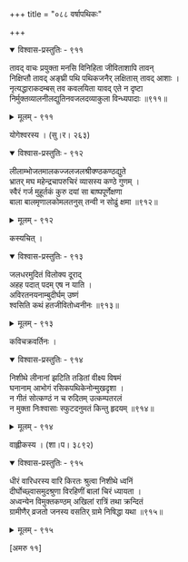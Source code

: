 +++
title = "०८८ वर्षापथिकः"

+++



<details open><summary>विश्वास-प्रस्तुतिः - ९११</summary>

तावद् वाचः प्रयुक्ता मनसि विनिहिता जीविताशापि तावन्  
निक्षिप्तौ तावद् अङ्घ्री पथि पथिकजनैर् लक्षितास् तावद् आशाः ।  
नृत्यद्धाराकदम्बस् तव कवलयिता यावद् एते न दृष्टा  
निर्मुक्तव्यालनीलद्युतिनवजलदव्याकुला विन्ध्यपादाः ॥९११॥
</details>

<details><summary>मूलम् - ९११</summary>

तावद् वाचः प्रयुक्ता मनसि विनिहिता जीविताशापि तावन्  
निक्षिप्तौ तावद् अङ्घ्री पथि पथिकजनैर् लक्षितास् तावद् आशाः ।  
नृत्यद्धाराकदम्बस् तव कवलयिता यावद् एते न दृष्टा  
निर्मुक्तव्यालनीलद्युतिनवजलदव्याकुला विन्ध्यपादाः ॥९११॥
</details>


योगेश्वरस्य । (सु।र। २६३)  



<details open><summary>विश्वास-प्रस्तुतिः - ९१२</summary>

लीलाम्भोजतमालकज्जलजलश्रीक्ण्ठकण्ठद्युते  
भ्रातर् मघ महेन्द्रचापरुचिरं व्यासस्य कण्ठे गुणम् ।  
स्वैरं गर्ज मुहूर्तकं कुरु दयां सा बाष्पपूर्णेक्षणा   
बाला बालमृणालकोमलतनुस् तन्वी न सोढुं क्षमा ॥९१२॥
</details>

<details><summary>मूलम् - ९१२</summary>

लीलाम्भोजतमालकज्जलजलश्रीक्ण्ठकण्ठद्युते  
भ्रातर् मघ महेन्द्रचापरुचिरं व्यासस्य कण्ठे गुणम् ।  
स्वैरं गर्ज मुहूर्तकं कुरु दयां सा बाष्पपूर्णेक्षणा   
बाला बालमृणालकोमलतनुस् तन्वी न सोढुं क्षमा ॥९१२॥
</details>


कस्यचित् ।  



<details open><summary>विश्वास-प्रस्तुतिः - ९१३</summary>

जलधरमुदितं विलोक्य दूराद्  
अहह पदात् पदम् एष न याति ।  
अविरतनयनाम्बुदीर्घम् उष्णं  
श्वसिति कथं हतजीवितोध्वनीनः ॥९१३॥
</details>

<details><summary>मूलम् - ९१३</summary>

जलधरमुदितं विलोक्य दूराद्  
अहह पदात् पदम् एष न याति ।  
अविरतनयनाम्बुदीर्घम् उष्णं  
श्वसिति कथं हतजीवितोध्वनीनः ॥९१३॥
</details>


कविचक्रवर्तिनः ।  



<details open><summary>विश्वास-प्रस्तुतिः - ९१४</summary>

निशीथे लीनानां झटिति तडितां वीक्ष्य विषमं  
घनानाम् आभोगं रसिकपथिकेनोन्मुखदृशा ।  
न गीतं सोत्कण्ठं न च रुदितम् उत्कम्पतरलं  
न मुक्ता निःश्वासाः स्फुटदनुमतं किन्तु हृदयम् ॥९१४॥
</details>

<details><summary>मूलम् - ९१४</summary>

निशीथे लीनानां झटिति तडितां वीक्ष्य विषमं  
घनानाम् आभोगं रसिकपथिकेनोन्मुखदृशा ।  
न गीतं सोत्कण्ठं न च रुदितम् उत्कम्पतरलं  
न मुक्ता निःश्वासाः स्फुटदनुमतं किन्तु हृदयम् ॥९१४॥
</details>


वाह्लीकस्य । (शा।प। ३८९२)  



<details open><summary>विश्वास-प्रस्तुतिः - ९१५</summary>

धीरं वारिधरस्य वारि किरतः श्रुत्वा निशीथे ध्वनिं  
दीर्घोच्छ्वासमुदश्रुणा विरहिणीं बालां चिरं ध्यायता ।  
अध्वन्येन विमुक्तकण्ठम् अखिलां रात्रिं तथा क्रन्दितं  
ग्रामीणैर् व्रजतो जनस्य वसतिर् ग्रामे निषिद्धा यथा ॥९१५॥
</details>

<details><summary>मूलम् - ९१५</summary>

धीरं वारिधरस्य वारि किरतः श्रुत्वा निशीथे ध्वनिं  
दीर्घोच्छ्वासमुदश्रुणा विरहिणीं बालां चिरं ध्यायता ।  
अध्वन्येन विमुक्तकण्ठम् अखिलां रात्रिं तथा क्रन्दितं  
ग्रामीणैर् व्रजतो जनस्य वसतिर् ग्रामे निषिद्धा यथा ॥९१५॥
</details>


[अमरु ११]  

